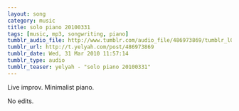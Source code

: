 ```yaml
---
layout: song
category: music
title: solo piano 20100331
tags: [music, mp3, songwriting, piano]
tumblr_audio_file: http://www.tumblr.com/audio_file/486973869/tumblr_l05ofe2dA41qzo4ep
tumblr_url: http://t.yelyah.com/post/486973869
tumblr_date: Wed, 31 Mar 2010 11:57:14
tumblr_type: audio
tumblr_teaser: yelyah - "solo piano 20100331"
---
```

Live improv. Minimalist piano.

No edits.
